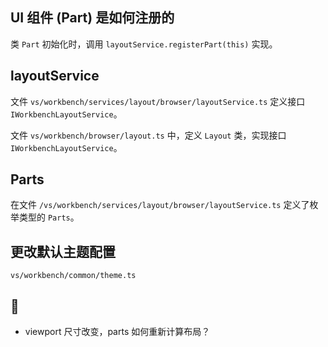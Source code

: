 ## UI 组件 (Part) 是如何注册的

类 `Part` 初始化时，调用 `layoutService.registerPart(this)` 实现。

## layoutService

文件 `vs/workbench/services/layout/browser/layoutService.ts` 定义接口 `IWorkbenchLayoutService`。

文件 `vs/workbench/browser/layout.ts` 中，定义 `Layout` 类，实现接口 `IWorkbenchLayoutService`。

## Parts

在文件 `/vs/workbench/services/layout/browser/layoutService.ts` 定义了枚举类型的 `Parts`。

## 更改默认主题配置

`vs/workbench/common/theme.ts`

## 🤔
- viewport 尺寸改变，parts 如何重新计算布局？
